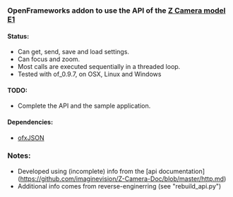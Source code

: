 ### OpenFrameworks addon to use the API of the [Z Camera model E1](http://z-cam.com/)

#### Status:
* Can get, send, save and load settings.
* Can focus and zoom.
* Most calls are executed sequentially in a threaded loop.
* Tested with of_0.9.7, on OSX, Linux and Windows

#### TODO:
* Complete the API and the sample application.

#### Dependencies:
* [ofxJSON](https://github.com/jefftimesten/ofxJSON)

### Notes: 
* Developed using (incomplete) info from the [api documentation]
(https://github.com/imaginevision/Z-Camera-Doc/blob/master/http.md)
* Additional info comes from reverse-enginerring (see "rebuild_api.py")
